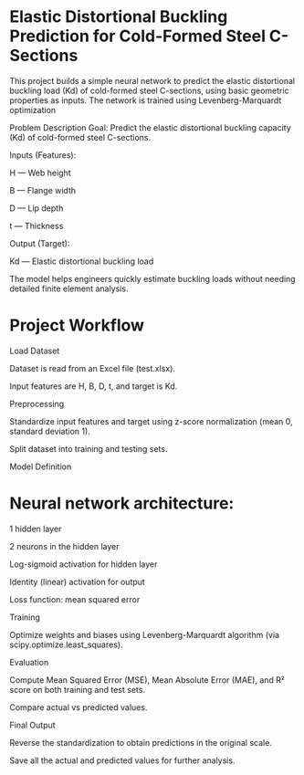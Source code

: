 
# Elastic Distortional Buckling Prediction for Cold-Formed Steel C-Sections
This project builds a simple neural network to predict the elastic distortional buckling load (Kd) of cold-formed steel C-sections, using basic geometric properties as inputs. The network is trained using Levenberg-Marquardt optimization

Problem Description
Goal: Predict the elastic distortional buckling capacity (Kd) of cold-formed steel C-sections.

Inputs (Features):

H — Web height

B — Flange width

D — Lip depth

t — Thickness

Output (Target):

Kd — Elastic distortional buckling load

The model helps engineers quickly estimate buckling loads without needing detailed finite element analysis.

# Project Workflow
Load Dataset

Dataset is read from an Excel file (test.xlsx).

Input features are H, B, D, t, and target is Kd.

Preprocessing

Standardize input features and target using z-score normalization (mean 0, standard deviation 1).

Split dataset into training and testing sets.

Model Definition

# Neural network architecture:

1 hidden layer

2 neurons in the hidden layer

Log-sigmoid activation for hidden layer

Identity (linear) activation for output

Loss function: mean squared error

Training

Optimize weights and biases using Levenberg-Marquardt algorithm (via scipy.optimize.least_squares).

Evaluation

Compute Mean Squared Error (MSE), Mean Absolute Error (MAE), and R² score on both training and test sets.

Compare actual vs predicted values.

Final Output

Reverse the standardization to obtain predictions in the original scale.

Save all the actual and predicted values for further analysis.
